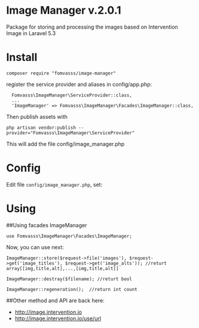 # Image Manager v.2.0.1
Package for storing and processing the images based on Intervention Image in Laravel 5.3

# Install
```
composer require "fomvasss/image-manager"
```
register the service provider and aliases in config/app.php:
```
  Fomvasss\ImageManager\ServiceProvider::class,
  ...
  'ImageManager' => Fomvasss\ImageManager\Facades\ImageManager::class,
```
Then publish assets with 
```
php artisan vendor:publish --provider="Fomvasss\ImageManager\ServiceProvider"
```
This will add the file config/image_manager.php
# Config  
Edit file `config/image_manager.php`, set:
  
# Using
##Using facades ImageManager
```
use Fomvasss\ImageManager\Facades\ImageManager;
```
Now, you can use next: 
```
ImageManager::store($request->file('images'), $request->get('image_titles'), $request->get('image_alts')); //returt array[[img,title,alt],...,[img,title,alt]]
```
```
ImageManager::destray($filename); //returt bool

```
```
ImageManager::regeneration();  //return int count
```


##Other method and API are back here:
- http://image.intervention.io
- http://image.intervention.io/use/url

